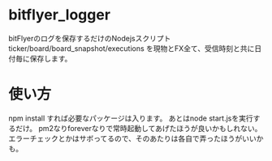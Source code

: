 # bitflyer_logger
bitFlyerのログを保存するだけのNodejsスクリプト
ticker/board/board_snapshot/executions を現物とFX全て、受信時刻と共に日付毎に保存します。

# 使い方
npm install すれば必要なパッケージは入ります。
あとはnode start.jsを実行するだけ。
pm2なりforeverなりで常時起動してあげたほうが良いかもしれない。
エラーチェックとかはサボってるので、そのあたりは各自で弄ったほうがいいかも。
